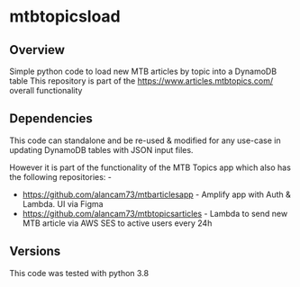 # mtbtopicsload

## Overview
Simple python code to load new MTB articles by topic into a DynamoDB table
This repository is part of the https://www.articles.mtbtopics.com/ overall functionality

## Dependencies
This code can standalone and be re-used & modified for any use-case in updating DynamoDB tables with JSON input files.

However it is part of the functionality of the MTB Topics app which also has the following repositories: -
* https://github.com/alancam73/mtbarticlesapp - Amplify app with Auth & Lambda. UI via Figma
* https://github.com/alancam73/mtbtopicsarticles - Lambda to send new MTB article via AWS SES to active users every 24h

## Versions
This code was tested with python 3.8
